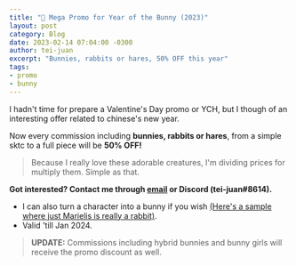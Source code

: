 ```yaml
---
title: "🐰 Mega Promo for Year of the Bunny (2023)"
layout: post
category: Blog
date: 2023-02-14 07:04:00 -0300
author: tei-juan
excerpt: "Bunnies, rabbits or hares, 50% OFF this year"
tags:
- promo
- bunny
---
```


I hadn't time for prepare a Valentine's Day promo or YCH, but I though of an interesting offer related to chinese's new year. 

Now every commission including **bunnies, rabbits or hares**, from a simple sktc to a full piece will be **50% OFF!**

> Because I really love these adorable creatures, I'm dividing prices for multiply them. Simple as that.

**Got interested? Contact me through [email](mailto:tei-juan@hotmail.com) or Discord (tei-juan#8614).**

* I can also turn a character into a bunny if you wish [\(Here's a sample where just Marielis is really a rabbit\)](https://www.furaffinity.net/view/46770770).
* Valid 'till Jan 2024.

> **UPDATE:** Commissions including hybrid bunnies and bunny girls will receive the promo discount as well.   

<!-- and think they're such adorable creatures -->